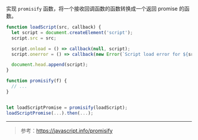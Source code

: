 实现 `promisify` 函数，将一个接收回调函数的函数转换成一个返回 promise 的函数。

```javascript
function loadScript(src, callback) {
  let script = document.createElement('script');
  script.src = src;

  script.onload = () => callback(null, script);
  script.onerror = () => callback(new Error(`Script load error for ${src}`));

  document.head.append(script);
}

function promisify(f) {
  // ...
}


let loadScriptPromise = promisify(loadScript);
loadScriptPromise(...).then(...);
```

---

> 参考：https://javascript.info/promisify
